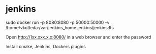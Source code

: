 # jenkins
sudo docker run -p 8080:8080 -p 50000:50000 -v /home/vkotteda:/var/jenkins_home jenkins/jenkins:lts
  

Open http://1xx.xxx.x.x:8080/ in a web browser and enter the password

Install cmake, Jenkins, Dockers plugins
